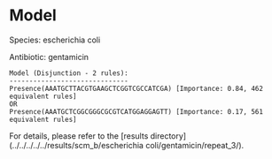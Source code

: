 
# Model

Species: escherichia coli

Antibiotic: gentamicin

```
Model (Disjunction - 2 rules):
------------------------------
Presence(AAATGCTTACGTGAAGCTCGGTCGCCATCGA) [Importance: 0.84, 462 equivalent rules]
OR
Presence(AAATGCTCGGCGGGCGCGTCATGGAGGAGTT) [Importance: 0.17, 561 equivalent rules]

```

For details, please refer to the [results directory](../../../../../results/scm_b/escherichia coli/gentamicin/repeat_3/).

